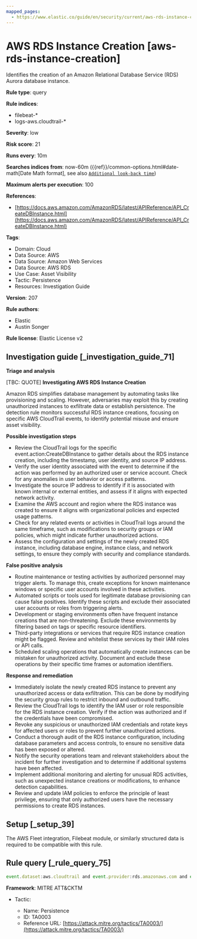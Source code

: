 ```yaml
---
mapped_pages:
  - https://www.elastic.co/guide/en/security/current/aws-rds-instance-creation.html
---
```


# AWS RDS Instance Creation [aws-rds-instance-creation]

Identifies the creation of an Amazon Relational Database Service (RDS) Aurora database instance.

**Rule type**: query

**Rule indices**:

* filebeat-*
* logs-aws.cloudtrail-*

**Severity**: low

**Risk score**: 21

**Runs every**: 10m

**Searches indices from**: now-60m ({{ref}}/common-options.html#date-math[Date Math format], see also [`Additional look-back time`](docs-content://solutions/security/detect-and-alert/create-detection-rule.md#rule-schedule))

**Maximum alerts per execution**: 100

**References**:

* [https://docs.aws.amazon.com/AmazonRDS/latest/APIReference/API_CreateDBInstance.html](https://docs.aws.amazon.com/AmazonRDS/latest/APIReference/API_CreateDBInstance.html)

**Tags**:

* Domain: Cloud
* Data Source: AWS
* Data Source: Amazon Web Services
* Data Source: AWS RDS
* Use Case: Asset Visibility
* Tactic: Persistence
* Resources: Investigation Guide

**Version**: 207

**Rule authors**:

* Elastic
* Austin Songer

**Rule license**: Elastic License v2

## Investigation guide [_investigation_guide_71]

**Triage and analysis**

[TBC: QUOTE]
**Investigating AWS RDS Instance Creation**

Amazon RDS simplifies database management by automating tasks like provisioning and scaling. However, adversaries may exploit this by creating unauthorized instances to exfiltrate data or establish persistence. The detection rule monitors successful RDS instance creations, focusing on specific AWS CloudTrail events, to identify potential misuse and ensure asset visibility.

**Possible investigation steps**

* Review the CloudTrail logs for the specific event.action:CreateDBInstance to gather details about the RDS instance creation, including the timestamp, user identity, and source IP address.
* Verify the user identity associated with the event to determine if the action was performed by an authorized user or service account. Check for any anomalies in user behavior or access patterns.
* Investigate the source IP address to identify if it is associated with known internal or external entities, and assess if it aligns with expected network activity.
* Examine the AWS account and region where the RDS instance was created to ensure it aligns with organizational policies and expected usage patterns.
* Check for any related events or activities in CloudTrail logs around the same timeframe, such as modifications to security groups or IAM policies, which might indicate further unauthorized actions.
* Assess the configuration and settings of the newly created RDS instance, including database engine, instance class, and network settings, to ensure they comply with security and compliance standards.

**False positive analysis**

* Routine maintenance or testing activities by authorized personnel may trigger alerts. To manage this, create exceptions for known maintenance windows or specific user accounts involved in these activities.
* Automated scripts or tools used for legitimate database provisioning can cause false positives. Identify these scripts and exclude their associated user accounts or roles from triggering alerts.
* Development or staging environments often have frequent instance creations that are non-threatening. Exclude these environments by filtering based on tags or specific resource identifiers.
* Third-party integrations or services that require RDS instance creation might be flagged. Review and whitelist these services by their IAM roles or API calls.
* Scheduled scaling operations that automatically create instances can be mistaken for unauthorized activity. Document and exclude these operations by their specific time frames or automation identifiers.

**Response and remediation**

* Immediately isolate the newly created RDS instance to prevent any unauthorized access or data exfiltration. This can be done by modifying the security group rules to restrict inbound and outbound traffic.
* Review the CloudTrail logs to identify the IAM user or role responsible for the RDS instance creation. Verify if the action was authorized and if the credentials have been compromised.
* Revoke any suspicious or unauthorized IAM credentials and rotate keys for affected users or roles to prevent further unauthorized actions.
* Conduct a thorough audit of the RDS instance configuration, including database parameters and access controls, to ensure no sensitive data has been exposed or altered.
* Notify the security operations team and relevant stakeholders about the incident for further investigation and to determine if additional systems have been affected.
* Implement additional monitoring and alerting for unusual RDS activities, such as unexpected instance creations or modifications, to enhance detection capabilities.
* Review and update IAM policies to enforce the principle of least privilege, ensuring that only authorized users have the necessary permissions to create RDS instances.


## Setup [_setup_39]

The AWS Fleet integration, Filebeat module, or similarly structured data is required to be compatible with this rule.


## Rule query [_rule_query_75]

```js
event.dataset:aws.cloudtrail and event.provider:rds.amazonaws.com and event.action:CreateDBInstance and event.outcome:success
```

**Framework**: MITRE ATT&CKTM

* Tactic:

    * Name: Persistence
    * ID: TA0003
    * Reference URL: [https://attack.mitre.org/tactics/TA0003/](https://attack.mitre.org/tactics/TA0003/)



